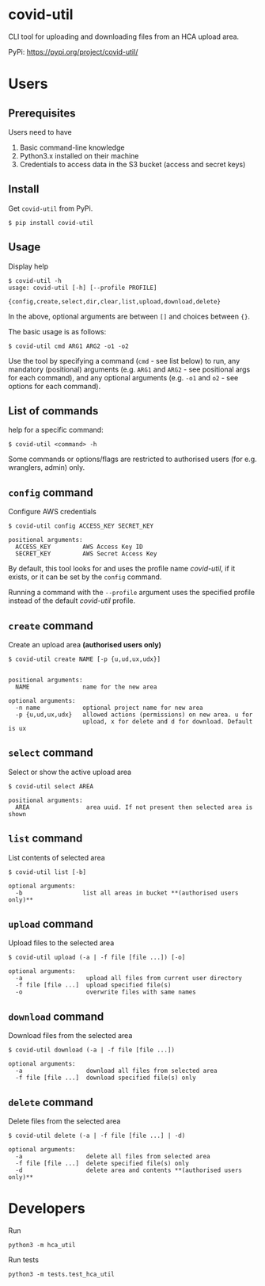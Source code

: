 # covid-util

CLI tool for uploading and downloading files from an HCA upload area.

PyPi: https://pypi.org/project/covid-util/

# Users

## Prerequisites
Users need to have
1. Basic command-line knowledge
2. Python3.x installed on their machine
3. Credentials to access data in the S3 bucket (access and secret keys)

## Install
Get `covid-util` from PyPi.

```shell script
$ pip install covid-util
```
                           
## Usage

Display help

```shell script
$ covid-util -h
usage: covid-util [-h] [--profile PROFILE]
                   {config,create,select,dir,clear,list,upload,download,delete}
```

In the above, optional arguments are between `[]` and choices between `{}`.

The basic usage is as follows:

```shell script
$ covid-util cmd ARG1 ARG2 -o1 -o2
```

Use the tool by specifying a command (`cmd` - see list below) to run, any mandatory (positional) arguments (e.g. `ARG1` and `ARG2` - see positional args for each command), and any optional arguments (e.g. `-o1` and `o2` - see options for each command).

## List of commands

help for a specific command:

```shell script
$ covid-util <command> -h
```

Some commands or options/flags are restricted to authorised users (for e.g. wranglers, admin) only.

## `config` command

Configure AWS credentials

```shell script
$ covid-util config ACCESS_KEY SECRET_KEY

positional arguments:
  ACCESS_KEY         AWS Access Key ID
  SECRET_KEY         AWS Secret Access Key
```

By default, this tool looks for and uses the profile name _covid-util_, if it exists, or it can be set by the `config` command.

Running a command with the `--profile` argument uses the specified profile instead of the default _covid-util_ profile.

## `create` command

Create an upload area **(authorised users only)**

```shell script
$ covid-util create NAME [-p {u,ud,ux,udx}]


positional arguments:
  NAME               name for the new area

optional arguments:
  -n name            optional project name for new area
  -p {u,ud,ux,udx}   allowed actions (permissions) on new area. u for
                     upload, x for delete and d for download. Default is ux
```

## `select` command

Select or show the active upload area

```shell script
$ covid-util select AREA

positional arguments:
  AREA                area uuid. If not present then selected area is shown
```

## `list` command

List contents of selected area

```shell script
$ covid-util list [-b]

optional arguments:
  -b                 list all areas in bucket **(authorised users only)**
```

## `upload` command

Upload files to the selected area

```shell script
$ covid-util upload (-a | -f file [file ...]) [-o]

optional arguments:
  -a                  upload all files from current user directory
  -f file [file ...]  upload specified file(s)
  -o                  overwrite files with same names
```

## `download` command

Download files from the selected area

```shell script
$ covid-util download (-a | -f file [file ...])

optional arguments:
  -a                  download all files from selected area
  -f file [file ...]  download specified file(s) only
```

## `delete` command

Delete files from the selected area

```shell script
$ covid-util delete (-a | -f file [file ...] | -d)

optional arguments:
  -a                  delete all files from selected area
  -f file [file ...]  delete specified file(s) only
  -d                  delete area and contents **(authorised users only)**
```

# Developers

Run 

```shell script
python3 -m hca_util
```

Run tests

```shell script
python3 -m tests.test_hca_util
```
